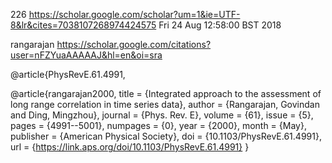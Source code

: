 226
https://scholar.google.com/scholar?um=1&ie=UTF-8&lr&cites=7038107268974424575
Fri 24 Aug 12:58:00 BST 2018

rangarajan
https://scholar.google.com/citations?user=nFZYuaAAAAAJ&hl=en&oi=sra



@article{PhysRevE.61.4991,


@article{rangarajan2000,
  title = {Integrated approach to the assessment of long range correlation in time series data},
  author = {Rangarajan, Govindan and Ding, Mingzhou},
  journal = {Phys. Rev. E},
  volume = {61},
  issue = {5},
  pages = {4991--5001},
  numpages = {0},
  year = {2000},
  month = {May},
  publisher = {American Physical Society},
  doi = {10.1103/PhysRevE.61.4991},
  url = {https://link.aps.org/doi/10.1103/PhysRevE.61.4991}
}
